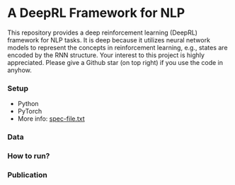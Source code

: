 # A DeepRL Framework for NLP 

This repository provides a deep reinforcement learning (DeepRL) framework for NLP tasks. It is deep because it utilizes neural network models to represent the concepts in reinforcement learning, e.g., states are encoded by the RNN structure. Your interest to this project is highly appreciated. Please give a Github star (on top right) if you use the code in anyhow. 

### Setup ###
* Python 
* PyTorch 
* More info: [spec-file.txt]()

### Data ###


### How to run? ###


### Publication ###
